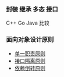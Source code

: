 
### 封装 继承 多态 接口

C++ Go Java 比较


### 面向对象设计原则

* [单一职责原则](01_面向对象设计原则/单一职责原则.md)
* [接口隔离原则](01_面向对象设计原则/接口隔离原则.md)
* [依赖倒转原则](01_面向对象设计原则/依赖倒转原则.md)
